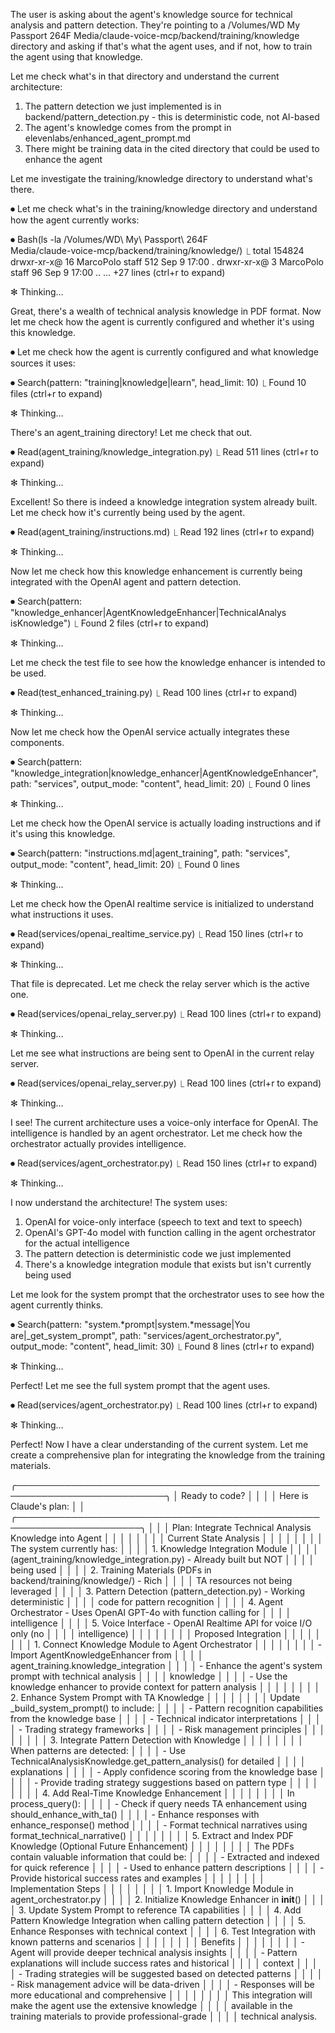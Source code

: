  The user is asking about the agent's knowledge source for technical 
  analysis and pattern detection. They're pointing to a /Volumes/WD My 
  Passport 264F Media/claude-voice-mcp/backend/training/knowledge directory 
  and asking if that's what the agent uses, and if not, how to train the 
  agent using that knowledge.

  Let me check what's in that directory and understand the current 
  architecture:

  1. The pattern detection we just implemented is in 
  backend/pattern_detection.py - this is deterministic code, not AI-based
  2. The agent's knowledge comes from the prompt in 
  elevenlabs/enhanced_agent_prompt.md 
  3. There might be training data in the cited directory that could be used 
  to enhance the agent

  Let me investigate the training/knowledge directory to understand what's 
  there.

⏺ Let me check what's in the training/knowledge directory and understand
   how the agent currently works:

⏺ Bash(ls -la /Volumes/WD\ My\ Passport\ 264F\
      Media/claude-voice-mcp/backend/training/knowledge/)
  ⎿  total 154824                                             
     drwxr-xr-x@ 16 MarcoPolo  staff       512 Sep  9 17:00 .
     drwxr-xr-x@  3 MarcoPolo  staff        96 Sep  9 17:00 ..
     … +27 lines (ctrl+r to expand)

✻ Thinking…

  Great, there's a wealth of technical analysis knowledge in PDF format. Now
   let me check how the agent is currently configured and whether it's using
   this knowledge.

⏺ Let me check how the agent is currently configured and what knowledge
  sources it uses:

⏺ Search(pattern: "training|knowledge|learn", head_limit: 10)
  ⎿  Found 10 files (ctrl+r to expand)

✻ Thinking…

  There's an agent_training directory! Let me check that out.

⏺ Read(agent_training/knowledge_integration.py)
  ⎿  Read 511 lines (ctrl+r to expand)

✻ Thinking…

  Excellent! So there is indeed a knowledge integration system already 
  built. Let me check how it's currently being used by the agent.

⏺ Read(agent_training/instructions.md)
  ⎿  Read 192 lines (ctrl+r to expand)

✻ Thinking…

  Now let me check how this knowledge enhancement is currently being 
  integrated with the OpenAI agent and pattern detection.

⏺ Search(pattern: "knowledge_enhancer|AgentKnowledgeEnhancer|TechnicalAnalys
        isKnowledge")
  ⎿  Found 2 files (ctrl+r to expand)

✻ Thinking…

  Let me check the test file to see how the knowledge enhancer is intended 
  to be used.

⏺ Read(test_enhanced_training.py)
  ⎿  Read 100 lines (ctrl+r to expand)

✻ Thinking…

  Now let me check how the OpenAI service actually integrates these 
  components.

⏺ Search(pattern:
        "knowledge_integration|knowledge_enhancer|AgentKnowledgeEnhancer",
        path: "services", output_mode: "content", head_limit: 20)
  ⎿  Found 0 lines 

✻ Thinking…

  Let me check how the OpenAI service is actually loading instructions and 
  if it's using this knowledge.

⏺ Search(pattern: "instructions.md|agent_training", path: "services",
        output_mode: "content", head_limit: 20)
  ⎿  Found 0 lines 

✻ Thinking…

  Let me check how the OpenAI realtime service is initialized to understand 
  what instructions it uses.

⏺ Read(services/openai_realtime_service.py)
  ⎿  Read 150 lines (ctrl+r to expand)

✻ Thinking…

  That file is deprecated. Let me check the relay server which is the active
   one.

⏺ Read(services/openai_relay_server.py)
  ⎿  Read 100 lines (ctrl+r to expand)

✻ Thinking…

  Let me see what instructions are being sent to OpenAI in the current relay
   server.

⏺ Read(services/openai_relay_server.py)
  ⎿  Read 100 lines (ctrl+r to expand)

✻ Thinking…

  I see! The current architecture uses a voice-only interface for OpenAI. 
  The intelligence is handled by an agent orchestrator. Let me check how the
   orchestrator actually provides intelligence.

⏺ Read(services/agent_orchestrator.py)
  ⎿  Read 150 lines (ctrl+r to expand)

✻ Thinking…

  I now understand the architecture! The system uses:
  1. OpenAI for voice-only interface (speech to text and text to speech)
  2. OpenAI's GPT-4o model with function calling in the agent orchestrator 
  for the actual intelligence
  3. The pattern detection is deterministic code we just implemented
  4. There's a knowledge integration module that exists but isn't currently 
  being used

  Let me look for the system prompt that the orchestrator uses to see how 
  the agent currently thinks.

⏺ Search(pattern: "system.*prompt|system.*message|You
        are|_get_system_prompt", path: "services/agent_orchestrator.py",
        output_mode: "content", head_limit: 30)
  ⎿  Found 8 lines (ctrl+r to expand)

✻ Thinking…

  Perfect! Let me see the full system prompt that the agent uses.

⏺ Read(services/agent_orchestrator.py)
  ⎿  Read 100 lines (ctrl+r to expand)

✻ Thinking…

  Perfect! Now I have a clear understanding of the current system. Let me 
  create a comprehensive plan for integrating the knowledge from the 
  training materials.

╭──────────────────────────────────────────────────────────────────────────╮
│ Ready to code?                                                           │
│                                                                          │
│ Here is Claude's plan:                                                   │
│ ╭──────────────────────────────────────────────────────────────────────╮ │
│ │ Plan: Integrate Technical Analysis Knowledge into Agent              │ │
│ │                                                                      │ │
│ │ Current State Analysis                                               │ │
│ │                                                                      │ │
│ │ The system currently has:                                            │ │
│ │ 1. Knowledge Integration Module                                      │ │
│ │ (agent_training/knowledge_integration.py) - Already built but NOT    │ │
│ │ being used                                                           │ │
│ │ 2. Training Materials (PDFs in backend/training/knowledge/) - Rich   │ │
│ │ TA resources not being leveraged                                     │ │
│ │ 3. Pattern Detection (pattern_detection.py) - Working deterministic  │ │
│ │ code for pattern recognition                                         │ │
│ │ 4. Agent Orchestrator - Uses OpenAI GPT-4o with function calling for │ │
│ │  intelligence                                                        │ │
│ │ 5. Voice Interface - OpenAI Realtime API for voice I/O only (no      │ │
│ │ intelligence)                                                        │ │
│ │                                                                      │ │
│ │ Proposed Integration                                                 │ │
│ │                                                                      │ │
│ │ 1. Connect Knowledge Module to Agent Orchestrator                    │ │
│ │                                                                      │ │
│ │ - Import AgentKnowledgeEnhancer from                                 │ │
│ │ agent_training.knowledge_integration                                 │ │
│ │ - Enhance the agent's system prompt with technical analysis          │ │
│ │ knowledge                                                            │ │
│ │ - Use the knowledge enhancer to provide context for pattern analysis │ │
│ │                                                                      │ │
│ │ 2. Enhance System Prompt with TA Knowledge                           │ │
│ │                                                                      │ │
│ │ Update _build_system_prompt() to include:                            │ │
│ │ - Pattern recognition capabilities from the knowledge base           │ │
│ │ - Technical indicator interpretations                                │ │
│ │ - Trading strategy frameworks                                        │ │
│ │ - Risk management principles                                         │ │
│ │                                                                      │ │
│ │ 3. Integrate Pattern Detection with Knowledge                        │ │
│ │                                                                      │ │
│ │ When patterns are detected:                                          │ │
│ │ - Use TechnicalAnalysisKnowledge.get_pattern_analysis() for detailed │ │
│ │  explanations                                                        │ │
│ │ - Apply confidence scoring from the knowledge base                   │ │
│ │ - Provide trading strategy suggestions based on pattern type         │ │
│ │                                                                      │ │
│ │ 4. Add Real-Time Knowledge Enhancement                               │ │
│ │                                                                      │ │
│ │ In process_query():                                                  │ │
│ │ - Check if query needs TA enhancement using should_enhance_with_ta() │ │
│ │ - Enhance responses with enhance_response() method                   │ │
│ │ - Format technical narratives using format_technical_narrative()     │ │
│ │                                                                      │ │
│ │ 5. Extract and Index PDF Knowledge (Optional Future Enhancement)     │ │
│ │                                                                      │ │
│ │ The PDFs contain valuable information that could be:                 │ │
│ │ - Extracted and indexed for quick reference                          │ │
│ │ - Used to enhance pattern descriptions                               │ │
│ │ - Provide historical success rates and examples                      │ │
│ │                                                                      │ │
│ │ Implementation Steps                                                 │ │
│ │                                                                      │ │
│ │ 1. Import Knowledge Module in agent_orchestrator.py                  │ │
│ │ 2. Initialize Knowledge Enhancer in __init__()                       │ │
│ │ 3. Update System Prompt to reference TA capabilities                 │ │
│ │ 4. Add Pattern Knowledge Integration when calling pattern detection  │ │
│ │ 5. Enhance Responses with technical context                          │ │
│ │ 6. Test Integration with known patterns and scenarios                │ │
│ │                                                                      │ │
│ │ Benefits                                                             │ │
│ │                                                                      │ │
│ │ - Agent will provide deeper technical analysis insights              │ │
│ │ - Pattern explanations will include success rates and historical     │ │
│ │ context                                                              │ │
│ │ - Trading strategies will be suggested based on detected patterns    │ │
│ │ - Risk management advice will be data-driven                         │ │
│ │ - Responses will be more educational and comprehensive               │ │
│ │                                                                      │ │
│ │ This integration will make the agent use the extensive knowledge     │ │
│ │ available in the training materials to provide professional-grade    │ │
│ │ technical analysis.            